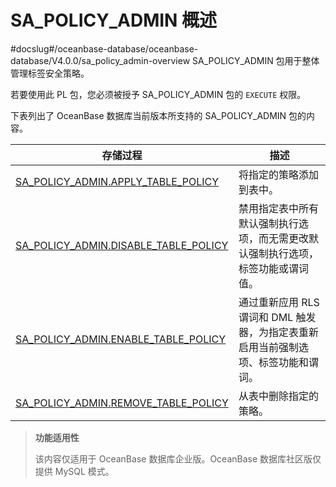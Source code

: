 SA_POLICY_ADMIN 概述 
=======================================
#docslug#/oceanbase-database/oceanbase-database/V4.0.0/sa_policy_admin-overview
SA_POLICY_ADMIN 包用于整体管理标签安全策略。

若要使用此 PL 包，您必须被授予 SA_POLICY_ADMIN 包的 `EXECUTE` 权限。

下表列出了 OceanBase 数据库当前版本所支持的 SA_POLICY_ADMIN 包的内容。


|                                      **存储过程**                                       |                     **描述**                     |
|-------------------------------------------------------------------------------------|------------------------------------------------|
| [SA_POLICY_ADMIN.APPLY_TABLE_POLICY](../5.sa_policy_admin-policy-management-packs/2.sa_policy_admin-apply_table_policy.md)   | 将指定的策略添加到表中。                                   |
| [SA_POLICY_ADMIN.DISABLE_TABLE_POLICY](../5.sa_policy_admin-policy-management-packs/3.sa_policy_admin-disable_table_policy.md) | 禁用指定表中所有默认强制执行选项，而无需更改默认强制执行选项，标签功能或谓词值。       |
| [SA_POLICY_ADMIN.ENABLE_TABLE_POLICY](../5.sa_policy_admin-policy-management-packs/4.sa_policy_admin-enable_table_policy.md)  | 通过重新应用 RLS 谓词和 DML 触发器，为指定表重新启用当前强制选项、标签功能和谓词。 |
| [SA_POLICY_ADMIN.REMOVE_TABLE_POLICY](../5.sa_policy_admin-policy-management-packs/5.sa_policy_admin-remove_table_policy.md)  | 从表中删除指定的策略。                                    |


>**功能适用性**
>
>该内容仅适用于 OceanBase 数据库企业版。OceanBase 数据库社区版仅提供 MySQL 模式。
